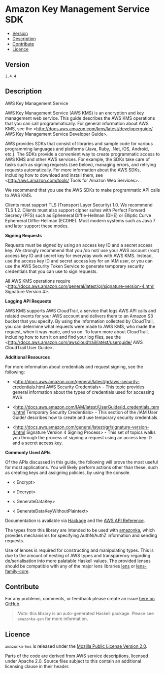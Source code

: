 # Amazon Key Management Service SDK

* [Version](#version)
* [Description](#description)
* [Contribute](#contribute)
* [Licence](#licence)


## Version

`1.4.4`


## Description

AWS Key Management Service

AWS Key Management Service (AWS KMS) is an encryption and key management web service. This guide describes the AWS KMS operations that you can call programmatically. For general information about AWS KMS, see the <http://docs.aws.amazon.com/kms/latest/developerguide/ AWS Key Management Service Developer Guide>.

AWS provides SDKs that consist of libraries and sample code for various programming languages and platforms (Java, Ruby, .Net, iOS, Android, etc.). The SDKs provide a convenient way to create programmatic access to AWS KMS and other AWS services. For example, the SDKs take care of tasks such as signing requests (see below), managing errors, and retrying requests automatically. For more information about the AWS SDKs, including how to download and install them, see <http://aws.amazon.com/tools/ Tools for Amazon Web Services>.

We recommend that you use the AWS SDKs to make programmatic API calls to AWS KMS.

Clients must support TLS (Transport Layer Security) 1.0. We recommend TLS 1.2. Clients must also support cipher suites with Perfect Forward Secrecy (PFS) such as Ephemeral Diffie-Hellman (DHE) or Elliptic Curve Ephemeral Diffie-Hellman (ECDHE). Most modern systems such as Java 7 and later support these modes.

__Signing Requests__

Requests must be signed by using an access key ID and a secret access key. We strongly recommend that you /do not/ use your AWS account (root) access key ID and secret key for everyday work with AWS KMS. Instead, use the access key ID and secret access key for an IAM user, or you can use the AWS Security Token Service to generate temporary security credentials that you can use to sign requests.

All AWS KMS operations require <http://docs.aws.amazon.com/general/latest/gr/signature-version-4.html Signature Version 4>.

__Logging API Requests__

AWS KMS supports AWS CloudTrail, a service that logs AWS API calls and related events for your AWS account and delivers them to an Amazon S3 bucket that you specify. By using the information collected by CloudTrail, you can determine what requests were made to AWS KMS, who made the request, when it was made, and so on. To learn more about CloudTrail, including how to turn it on and find your log files, see the <http://docs.aws.amazon.com/awscloudtrail/latest/userguide/ AWS CloudTrail User Guide>.

__Additional Resources__

For more information about credentials and request signing, see the following:

-   <http://docs.aws.amazon.com/general/latest/gr/aws-security-credentials.html AWS Security Credentials> - This topic provides general information about the types of credentials used for accessing AWS.

-   <http://docs.aws.amazon.com/IAM/latest/UserGuide/id_credentials_temp.html Temporary Security Credentials> - This section of the /IAM User Guide/ describes how to create and use temporary security credentials.

-   <http://docs.aws.amazon.com/general/latest/gr/signature-version-4.html Signature Version 4 Signing Process> - This set of topics walks you through the process of signing a request using an access key ID and a secret access key.

__Commonly Used APIs__

Of the APIs discussed in this guide, the following will prove the most useful for most applications. You will likely perform actions other than these, such as creating keys and assigning policies, by using the console.

-   < Encrypt>

-   < Decrypt>

-   < GenerateDataKey>

-   < GenerateDataKeyWithoutPlaintext>

Documentation is available via [Hackage](http://hackage.haskell.org/package/amazonka-kms)
and the [AWS API Reference](https://aws.amazon.com/documentation/).

The types from this library are intended to be used with [amazonka](http://hackage.haskell.org/package/amazonka),
which provides mechanisms for specifying AuthN/AuthZ information and sending requests.

Use of lenses is required for constructing and manipulating types.
This is due to the amount of nesting of AWS types and transparency regarding
de/serialisation into more palatable Haskell values.
The provided lenses should be compatible with any of the major lens libraries
[lens](http://hackage.haskell.org/package/lens) or [lens-family-core](http://hackage.haskell.org/package/lens-family-core).

## Contribute

For any problems, comments, or feedback please create an issue [here on GitHub](https://github.com/brendanhay/amazonka/issues).

> _Note:_ this library is an auto-generated Haskell package. Please see `amazonka-gen` for more information.


## Licence

`amazonka-kms` is released under the [Mozilla Public License Version 2.0](http://www.mozilla.org/MPL/).

Parts of the code are derived from AWS service descriptions, licensed under Apache 2.0.
Source files subject to this contain an additional licensing clause in their header.
